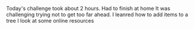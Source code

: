 Today's challenge took about 2 hours. Had to finish at home
It was challenging trying not to get too far ahead.
I leanred how to add items to a tree
I look at some online resources 